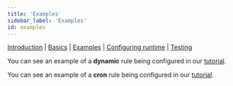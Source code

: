 ```yaml
---
title: 'Examples'
sidebar_label: 'Examples'
id: examples
---
```


[Introduction](/server/evaluator/introduction) | [Basics](/server/evaluator/basics) | [Examples](/server/evaluator/examples) | [Configuring runtime](/server/evaluator/configuring-runtime) | [Testing](/server/evaluator/testing)


You can see an example of a **dynamic** rule being configured in our [tutorial](/getting-started/go-to-the-next-level/setting-genesis-evaluator-rules/#dynamic-rules-conditional-rules).

You can see an example of a **cron** rule being configured in our [tutorial](/getting-started/go-to-the-next-level/setting-genesis-evaluator-rules/#static-rules-cron-rules).
